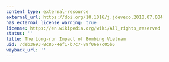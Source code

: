 ```yaml
---
content_type: external-resource
external_url: https://doi.org/10.1016/j.jdeveco.2010.07.004
has_external_license_warning: true
license: https://en.wikipedia.org/wiki/All_rights_reserved
status: ''
title: The Long-run Impact of Bombing Vietnam
uid: 7deb3693-8c85-4ef1-b7c7-89f06e7c05b5
wayback_url: ''
---
```

